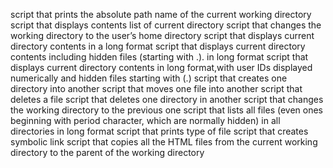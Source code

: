 script that prints the absolute path name of the current working directory
script that displays contents list of current directory
script that changes the working directory to the user’s home directory
script that displays current directory contents in a long format
script that displays current directory contents including hidden files (starting with .). in long format
script that displays current directory contents in long format,with user IDs displayed numerically and hidden files starting with (.)
script that creates one directory into another
script that moves one file into another
script that deletes a file
script that deletes one directory in another
script that changes the working directory to the previous one
script that lists all files (even ones beginning with period character, which are normally hidden) in all directories in long format
script that prints type of file
script that creates symbolic link
script that copies all the HTML files from the current working directory to the parent of the working directory
